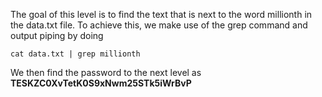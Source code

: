 The goal of this level is to find the text that is next to the word millionth in the data.txt file. To achieve this, we make use of the grep command and output piping by doing

```
cat data.txt | grep millionth
```

We then find the password to the next level as 
**TESKZC0XvTetK0S9xNwm25STk5iWrBvP**